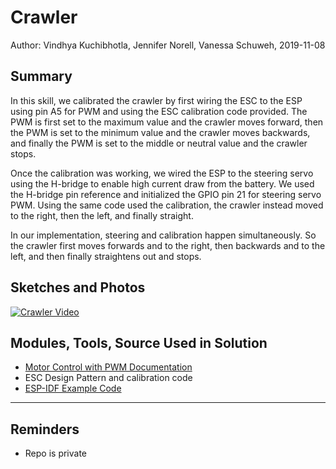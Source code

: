 #  Crawler

Author: Vindhya Kuchibhotla, Jennifer Norell, Vanessa Schuweh, 2019-11-08

## Summary
In this skill, we calibrated the crawler by first wiring the ESC to the ESP using pin A5 for PWM and using the ESC calibration code provided. The PWM is first set to the maximum value and the crawler moves forward, then the PWM is set to the minimum value and the crawler moves backwards, and finally the PWM is set to the middle or neutral value and the crawler stops.

Once the calibration was working, we wired the ESP to the steering servo using the H-bridge to enable high current draw from the battery. We used the H-bridge pin reference and initialized the GPIO pin 21 for steering servo PWM. Using the same code used the calibration, the crawler instead moved to the right, then the left, and finally straight.

In our implementation, steering and calibration happen simultaneously. So the crawler first moves forwards and to the right, then backwards and to the left, and then finally straightens out and stops.

## Sketches and Photos
[![Crawler Video](https://img.youtube.com/vi/O8Ak2gdg2VA/0.jpg)](https://www.youtube.com/watch?v=O8Ak2gdg2VA&feature=youtu.be)

## Modules, Tools, Source Used in Solution
- [Motor Control with PWM Documentation](https://docs.espressif.com/projects/esp-idf/en/latest/api-reference/peripherals/mcpwm.html)
- ESC Design Pattern and calibration code
- [ESP-IDF Example Code](https://github.com/espressif/esp-idf/tree/master/examples/peripherals/mcpwm/mcpwm_servo_control)

-----

## Reminders
- Repo is private
